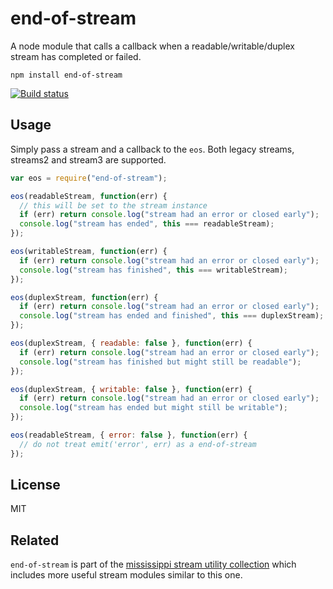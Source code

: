 # end-of-stream

A node module that calls a callback when a readable/writable/duplex stream has completed or failed.

    npm install end-of-stream

[![Build status](https://travis-ci.org/mafintosh/end-of-stream.svg?branch=master)](https://travis-ci.org/mafintosh/end-of-stream)

## Usage

Simply pass a stream and a callback to the `eos`.
Both legacy streams, streams2 and stream3 are supported.

```js
var eos = require("end-of-stream");

eos(readableStream, function(err) {
  // this will be set to the stream instance
  if (err) return console.log("stream had an error or closed early");
  console.log("stream has ended", this === readableStream);
});

eos(writableStream, function(err) {
  if (err) return console.log("stream had an error or closed early");
  console.log("stream has finished", this === writableStream);
});

eos(duplexStream, function(err) {
  if (err) return console.log("stream had an error or closed early");
  console.log("stream has ended and finished", this === duplexStream);
});

eos(duplexStream, { readable: false }, function(err) {
  if (err) return console.log("stream had an error or closed early");
  console.log("stream has finished but might still be readable");
});

eos(duplexStream, { writable: false }, function(err) {
  if (err) return console.log("stream had an error or closed early");
  console.log("stream has ended but might still be writable");
});

eos(readableStream, { error: false }, function(err) {
  // do not treat emit('error', err) as a end-of-stream
});
```

## License

MIT

## Related

`end-of-stream` is part of the [mississippi stream utility collection](https://github.com/maxogden/mississippi) which includes more useful stream modules similar to this one.
